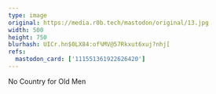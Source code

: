```yaml
---
type: image
original: https://media.r0b.tech/mastodon/original/13.jpg
width: 500
height: 750
blurhash: UICr.hn$0LX84:of%MV@57Rkxut6xuj?nhj[
refs:
  mastodon_card: ['111551361922626420']
---
```


No Country for Old Men
